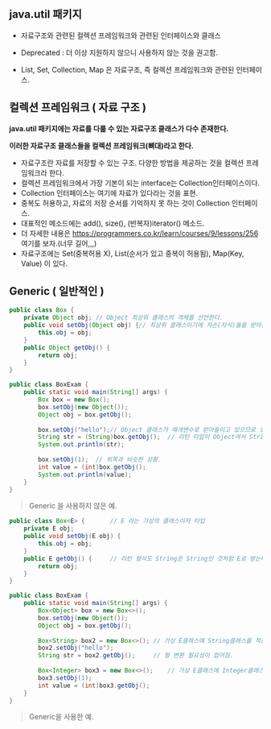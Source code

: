 ## java.util 패키지

- 자료구조와 관련된 컬렉션 프레임워크와 관련된 인터페이스와 클래스

- Deprecated : 더 이상 지원하지 않으니 사용하지 않는 것을 권고함.
- List, Set, Collection, Map 은 자료구조, 즉 컬렉션 프레임워크와 관련된 인터페이스.

 ## 컬렉션 프레임워크 ( 자료 구조 )

**java.util 패키지에는 자료를 다룰 수 있는 자료구조 클래스가 다수 존재한다.**

**이러한 자료구조 클래스들을 컬렉션 프레임워크(뼈대)라고 한다.**

- 자료구조란 자료를 저장할 수 있는 구조. 다양한 방법을 제공하는 것을 컬렉션 프레임워크라 한다.
- 컬렉션 프레임워크에서 가장 기본이 되는 interface는 Collection인터페이스이다.
- Collection 인터페이스는 여기에 자료가 있다라는 것을 표현.
- 중복도 허용하고, 자료의 저장 순서를 기억하지 못 하는 것이 Collection 인터페이스.
- 대표적인 메소드에는 add(), size(), (반복자)iterator() 메소드.
- 더 자세한 내용은 https://programmers.co.kr/learn/courses/9/lessons/256 여기를 보자.(너무 길어,,,)
- 자료구조에는 Set(중복허용 X), List(순서가 있고 중복이 허용됨), Map(Key, Value) 이 있다.

## Generic ( 일반적인 )

```java
public class Box {
	private Object obj;	// Object 최상위 클래스의 객체를 선언한다.
	public void setObj(Object obj) {// 최상위 클래스이기에 자손(자식)들을 받아들일 수 있다.
		this.obj = obj;
	}
	public Object getObj() {
		return obj;
	}
}
```

```java
public class BoxExam {
	public static void main(String[] args) {
		Box box = new Box();
		box.setObj(new Object());
		Object obj = box.getObj();
		
		box.setObj("hello");// Object 클래스가 매개변수로 받아들이고 있으므로 오류가 없다.
		String str = (String)box.getObj();	// 리턴 타입이 Object여서 String으로 형 변환.
		System.out.println(str);
		
		box.setObj(1);	// 위쪽과 비슷한 상황.
		int value = (int)box.getObj();
		System.out.println(value);
	}
}
```

> Generic 을 사용하지 않은 예.

```java
public class Box<E> {		// E 라는 가상의 클래스이자 타입
	private E obj;
	public void setObj(E obj) {
		this.obj = obj;
	}
	public E getObj() {		// 리턴 형식도 String은 String인 것처럼 E로 받는다.
		return obj;
	}
}
```

```java
public class BoxExam {
	public static void main(String[] args) {
		Box<Object> box = new Box<>();
		box.setObj(new Object());
		Object obj = box.getObj();
		
		Box<String> box2 = new Box<>();	// 가상 E클래스에 String클래스를 적용시킴.
		box2.setObj("hello");
		String str = box2.getObj();		// 형 변환 필요성이 없어짐.
		
		Box<Integer> box3 = new Box<>();	// 가상 E클래스에 Integer클래스 적용.
		box3.setObj(1);
		int value = (int)box3.getObj();
	}
}
```

> Generic을 사용한 예.

